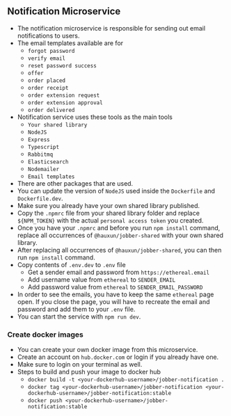 ## Notification Microservice
* The notification microservice is responsible for sending out email notifications to users.
* The email templates available are for
  * `forgot password`
  * `verify email`
  * `reset password success`
  * `offer`
  * `order placed`
  * `order receipt`
  * `order extension request`
  * `order extension approval`
  * `order delivered`
* Notification service uses these tools as the main tools
  * `Your shared library`
  * `NodeJS`
  * `Express`
  * `Typescript`
  * `Rabbitmq`
  * `Elasticsearch`
  * `Nodemailer`
  * `Email templates`
* There are other packages that are used.
* You can update the version of `NodeJS` used inside the `Dockerfile` and `Dockerfile.dev`.
* Make sure you already have your own shared library published.
* Copy the `.npmrc` file from your shared library folder and replace `${NPM_TOKEN}` with the actual `personal access token` you created.
* Once you have your `.npmrc` and before you run `npm install` command, replace all occurrences of `@hauxun/jobber-shared` with your own shared library.
* After replacing all occurrences of `@hauxun/jobber-shared`, you can then run `npm install` command.
* Copy contents of `.env.dev` to `.env` file
  * Get a sender email and password from `https://ethereal.email`
  * Add username value from `ethereal` to `SENDER_EMAIL`
  * Add password value from `ethereal` to `SENDER_EMAIL_PASSWORD`
* In order to see the emails, you have to keep the same `ethereal` page open. If you close the page, you will have to recreate the email and password and add them to your `.env` file.
* You can start the service with `npm run dev`.

### Create docker images
* You can create your own docker image from this microservice.
* Create an account on `hub.docker.com` or login if you already have one.
* Make sure to login on your terminal as well.
* Steps to build and push your image to docker hub
  * `docker build -t <your-dockerhub-username>/jobber-notification .`
  * `docker tag <your-dockerhub-username>/jobber-notification <your-dockerhub-username>/jobber-notification:stable`
  * `docker push <your-dockerhub-username>/jobber-notification:stable`